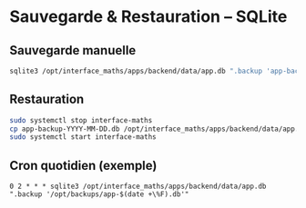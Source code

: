 # Sauvegarde & Restauration – SQLite

## Sauvegarde manuelle

```bash
sqlite3 /opt/interface_maths/apps/backend/data/app.db ".backup 'app-backup-$(date +%F).db'"
```

## Restauration

```bash
sudo systemctl stop interface-maths
cp app-backup-YYYY-MM-DD.db /opt/interface_maths/apps/backend/data/app.db
sudo systemctl start interface-maths
```

## Cron quotidien (exemple)

```
0 2 * * * sqlite3 /opt/interface_maths/apps/backend/data/app.db ".backup '/opt/backups/app-$(date +\%F).db'"
```
